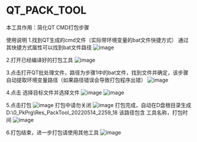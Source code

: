 # QT_PACK_TOOL
本工具作用：简化QT CMD打包步骤

使用说明
1.找到QT生成的cmd文件（实际带环境变量的bat文件快捷方式）
通过其快捷方式属性可以找到bat文件路径
![image](https://user-images.githubusercontent.com/5274836/168430796-6b5e024d-4be5-4439-923c-a496dad8d075.png)

2.打开已经编译好的打包工具
![image](https://user-images.githubusercontent.com/5274836/168430841-a1e68b58-0123-4399-b8ee-70d06dd2df94.png)

3.点击打开QT批处理文件，路径为步骤1中的bat文件，找到文件并确定，该步骤自动提取环境变量路径（如果路径错误会导致打包程序出错）
![image](https://user-images.githubusercontent.com/5274836/168431385-e771bbe6-fd63-429d-970a-fc7e9a88d570.png)

4.点击 选择目标文件并选择文件
![image](https://user-images.githubusercontent.com/5274836/168431578-f48e48c3-721d-40ea-af9e-a8035bd156d3.png)
![image](https://user-images.githubusercontent.com/5274836/168431726-40d153ad-6d4b-4ce0-bcce-30e1c1768acd.png)

5.点击打包
![image](https://user-images.githubusercontent.com/5274836/168431862-b7239208-bf3b-4b36-9dea-dd6769bb417c.png)
打包中请勿关闭
![image](https://user-images.githubusercontent.com/5274836/168431907-0d2797a0-14bc-4fab-b07c-853212ddb17a.png)
打包完成，自动在D盘根目录生成D:\0_PkPrg\Res_PackTool_20220514_2259_18
该路径包含 工具名称，打包时间 
![image](https://user-images.githubusercontent.com/5274836/168431974-aad3abfc-206c-44ab-bb0e-d87581d6a562.png)

6.打包结束，进一步打包请使用其他工具
![image](https://user-images.githubusercontent.com/5274836/168432263-6b05a5cb-2ec9-466b-bc3d-aeeae96c87f8.png)

